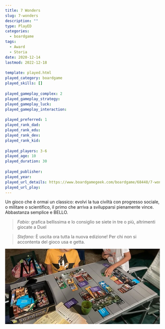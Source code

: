 ```yaml
---
title: 7 Wonders
slug: 7-wonders
description: ""
type: PlayED
categories:
  - boardgame
tags:
  - Award
  - Storia
date: 2020-12-14
lastmod: 2022-12-18

template: played.html
played_category: boardgame
played_skills: []

played_gameplay_complex: 2
played_gameplay_strategy:
played_gameplay_luck:
played_gameplay_interaction:

played_preferred: 1
played_rank_dad: 
played_rank_edu: 
played_rank_dev: 
played_rank_kid: 

played_players: 3-6
played_age: 10
played_duration: 30

played_publisher: 
played_year: 
played_url_details: https://www.boardgamegeek.com/boardgame/68448/7-wonders
played_url_play: 
---
```


Un gioco che è ormai un classico: evolvi la tua civiltà con progresso sociale, o militare o scientifico, il primo che arriva a svilupparsi pienamente vince.
Abbastanza semplice e BELLO.

> *Fabio:*
> grafica bellissima e lo consiglio se siete in tre o più, altrimenti giocate a Duel

> *Stefano:*
> È uscita ora tutta la nuova edizione! Per chi non si accontenta del gioco usa e getta.

![](img/7wonders.webp)
